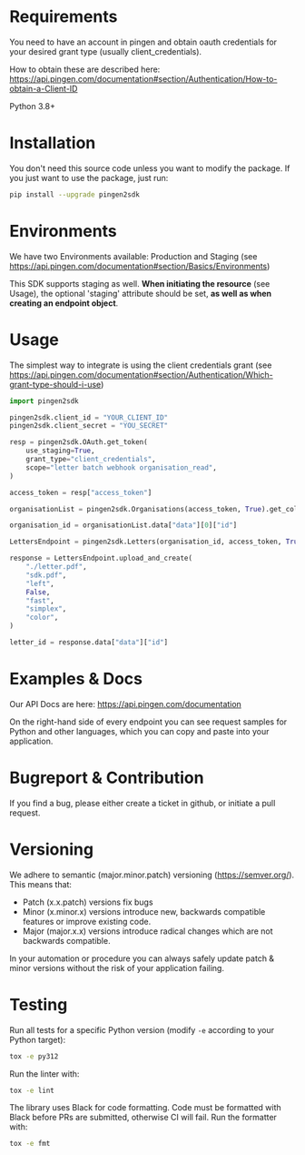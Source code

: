 # Requirements

You need to have an account in pingen and obtain oauth credentials for your desired grant type (usually client_credentials).

How to obtain these are described here: https://api.pingen.com/documentation#section/Authentication/How-to-obtain-a-Client-ID

Python 3.8+

# Installation

You don't need this source code unless you want to modify the package. If you just want to use the package, just run:

```sh
pip install --upgrade pingen2sdk
```

# Environments

We have two Environments available: Production and Staging (see https://api.pingen.com/documentation#section/Basics/Environments)

This SDK supports staging as well. **When initiating the resource** (see Usage), the optional 'staging' attribute should be set, **as well as when creating an endpoint object**.

# Usage

The simplest way to integrate is using the client credentials grant (see https://api.pingen.com/documentation#section/Authentication/Which-grant-type-should-i-use)

```python
import pingen2sdk

pingen2sdk.client_id = "YOUR_CLIENT_ID"
pingen2sdk.client_secret = "YOU_SECRET"

resp = pingen2sdk.OAuth.get_token(
    use_staging=True,
    grant_type="client_credentials",
    scope="letter batch webhook organisation_read",
)

access_token = resp["access_token"]

organisationList = pingen2sdk.Organisations(access_token, True).get_collection()

organisation_id = organisationList.data["data"][0]["id"]

LettersEndpoint = pingen2sdk.Letters(organisation_id, access_token, True)

response = LettersEndpoint.upload_and_create(
    "./letter.pdf",
    "sdk.pdf",
    "left",
    False,
    "fast",
    "simplex",
    "color",
)

letter_id = response.data["data"]["id"]
```

# Examples & Docs

Our API Docs are here: https://api.pingen.com/documentation

On the right-hand side of every endpoint you can see request samples for Python and other languages, which you can copy and paste into your application.

# Bugreport & Contribution

If you find a bug, please either create a ticket in github, or initiate a pull request.

# Versioning

We adhere to semantic (major.minor.patch) versioning (https://semver.org/). This means that:
* Patch (x.x.patch) versions fix bugs
* Minor (x.minor.x) versions introduce new, backwards compatible features or improve existing code.
* Major (major.x.x) versions introduce radical changes which are not backwards compatible.

In your automation or procedure you can always safely update patch & minor versions without the risk of your application failing.

# Testing

Run all tests for a specific Python version (modify `-e` according to your Python target):

```sh
tox -e py312
```

Run the linter with:

```sh
tox -e lint
```

The library uses Black for code formatting. Code must be formatted
with Black before PRs are submitted, otherwise CI will fail. Run the formatter
with:

```sh
tox -e fmt
```